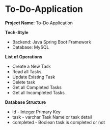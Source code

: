 # To-Do-Application


**Project Name:** To-Do Application 

**Tech-Style**
- Backend: Java Spring Boot Framework 
- Database: MySQL

**List of Operations**
- Create a New Task
- Read all Tasks
- Update Existing Task
- Delete task
- Get all Completed Tasks
- Get all Incompleted Tasks

**Database Structure**
- id - Integer Primary Key
- task - varchar Task Name or task detail
- completed - Boolean task is completed or not

